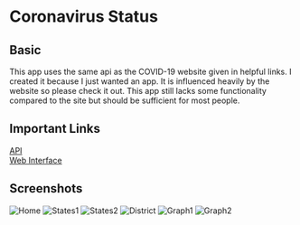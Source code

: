 # Coronavirus Status
## Basic
This app uses the same api as the COVID-19 website given in helpful links. I created it because I just wanted an app.
It is influenced heavily by the website so please check it out. This app still lacks some functionality compared to the site but should be sufficient for most people.

## Important Links
[API](https://api.covid19india.org/)  
[Web Interface](https://www.covid19india.org/)

## Screenshots
![Home](screenshots/Screenshot_1585986112.png)
![States1](screenshots/Screenshot_1585986117.png)
![States2](screenshots/Screenshot_1585986121.png)
![District](screenshots/Screenshot_1585986135.png)
![Graph1](screenshots/Screenshot_1585986140.png)
![Graph2](screenshots/Screenshot_1585986143.png)